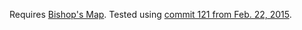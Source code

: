 Requires [Bishop's Map](http://github.com/rabdill/bishops_map). Tested using [commit 121 from Feb. 22, 2015](https://github.com/rabdill/bishops_map/commit/07f630c49da58bc97099ef5c65fe513341ab90d9).